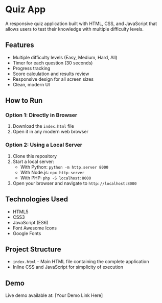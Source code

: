 # Quiz App

A responsive quiz application built with HTML, CSS, and JavaScript that allows users to test their knowledge with multiple difficulty levels.

## Features

- Multiple difficulty levels (Easy, Medium, Hard, All)
- Timer for each question (30 seconds)
- Progress tracking
- Score calculation and results review
- Responsive design for all screen sizes
- Clean, modern UI

## How to Run

### Option 1: Directly in Browser
1. Download the `index.html` file
2. Open it in any modern web browser

### Option 2: Using a Local Server
1. Clone this repository
2. Start a local server:
   - With Python: `python -m http.server 8000`
   - With Node.js: `npx http-server`
   - With PHP: `php -S localhost:8000`
3. Open your browser and navigate to `http://localhost:8000`

## Technologies Used

- HTML5
- CSS3
- JavaScript (ES6)
- Font Awesome Icons
- Google Fonts

## Project Structure

- `index.html` - Main HTML file containing the complete application
- Inline CSS and JavaScript for simplicity of execution

## Demo

Live demo available at: [Your Demo Link Here]
